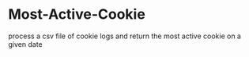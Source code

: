# Most-Active-Cookie
process a csv file of cookie logs and return the most active cookie on a given date

